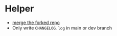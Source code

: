 # Helper

- [merge the forked repo](https://adrientorris.github.io/github/how-to-update-a-forked-repository-from-the-ui-on-github)
- Only write `CHANGELOG.log` in main or dev branch
